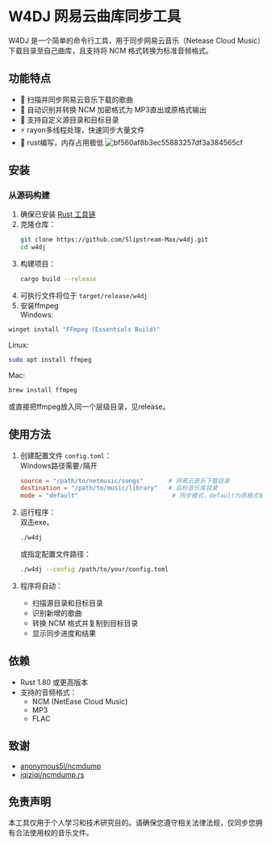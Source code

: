 # W4DJ 网易云曲库同步工具

W4DJ 是一个简单的命令行工具，用于同步网易云音乐（Netease Cloud Music）下载目录至自己曲库，且支持将 NCM 格式转换为标准音频格式。

## 功能特点

- 🎵 扫描并同步网易云音乐下载的歌曲
- 🔄 自动识别并转换 NCM 加密格式为 MP3直出或原格式输出
- 📁 支持自定义源目录和目标目录
- ⚡ rayon多线程处理，快速同步大量文件
- 🚀 rust编写，内存占用极低
![bf560af8b3ec55883257df3a384565cf](https://github.com/user-attachments/assets/fd0f829d-aa6b-48ef-8a73-b52e18362cc9)


## 安装

### 从源码构建

1. 确保已安装 [Rust 工具链](https://www.rust-lang.org/tools/install)
2. 克隆仓库：
   ```bash
   git clone https://github.com/Slipstream-Max/w4dj.git
   cd w4dj
   ```
3. 构建项目：
   ```bash
   cargo build --release
   ```
4. 可执行文件将位于 `target/release/w4dj`
5. 安装ffmpeg<br>
Windows:
```bash
winget install "FFmpeg (Essentials Build)"
```
Linux:
```bash
sudo apt install ffmpeg
```
Mac:
```bash
brew install ffmpeg
```

或直接把ffmpeg放入同一个层级目录，见release。

## 使用方法

1. 创建配置文件 `config.toml`：<br>
Windows路径需要`/`隔开
   ```toml
   source = "/path/to/netmusic/songs"       # 网易云音乐下载目录
   destination = "/path/to/music/library"   # 目标音乐库目录
   mode = "default"                          # 同步模式，default为原格式输出模式，legacy为仅输出mp3模式
   ```

2. 运行程序：<br>
双击exe。
   ```bash
   ./w4dj
   ```
   或指定配置文件路径：
   ```bash
   ./w4dj --config /path/to/your/config.toml
   ```

3. 程序将自动：
   - 扫描源目录和目标目录
   - 识别新增的歌曲
   - 转换 NCM 格式并复制到目标目录
   - 显示同步进度和结果

## 依赖

- Rust 1.80 或更高版本
- 支持的音频格式：
  - NCM (NetEase Cloud Music)
  - MP3
  - FLAC


## 致谢

 - [anonymous5l/ncmdump](https://github.com/anonymous5l/ncmdump)
 - [iqiziqi/ncmdump.rs](https://github.com/iqiziqi/ncmdump.rs)

## 免责声明

本工具仅用于个人学习和技术研究目的。请确保您遵守相关法律法规，仅同步您拥有合法使用权的音乐文件。

